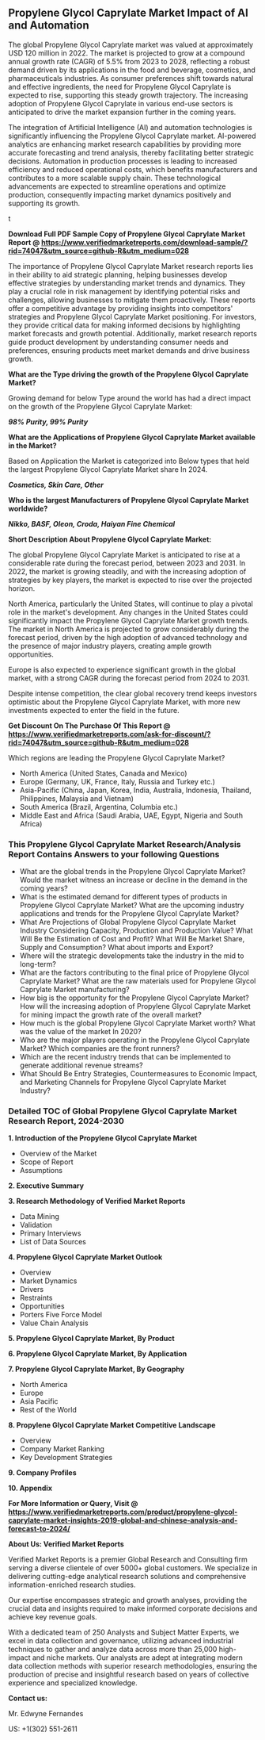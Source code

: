 <h2>Propylene Glycol Caprylate Market Impact of AI and Automation</h2><p>The global Propylene Glycol Caprylate market was valued at approximately USD 120 million in 2022. The market is projected to grow at a compound annual growth rate (CAGR) of 5.5% from 2023 to 2028, reflecting a robust demand driven by its applications in the food and beverage, cosmetics, and pharmaceuticals industries. As consumer preferences shift towards natural and effective ingredients, the need for Propylene Glycol Caprylate is expected to rise, supporting this steady growth trajectory. The increasing adoption of Propylene Glycol Caprylate in various end-use sectors is anticipated to drive the market expansion further in the coming years.</p><p>The integration of Artificial Intelligence (AI) and automation technologies is significantly influencing the Propylene Glycol Caprylate market. AI-powered analytics are enhancing market research capabilities by providing more accurate forecasting and trend analysis, thereby facilitating better strategic decisions. Automation in production processes is leading to increased efficiency and reduced operational costs, which benefits manufacturers and contributes to a more scalable supply chain. These technological advancements are expected to streamline operations and optimize production, consequently impacting market dynamics positively and supporting its growth.</p>t</p><p id="" class=""><strong>Download Full PDF Sample Copy of Propylene Glycol Caprylate Market Report @ <a href="https://www.verifiedmarketreports.com/download-sample/?rid=74047&utm_source=github-R&utm_medium=028" target="_blank">https://www.verifiedmarketreports.com/download-sample/?rid=74047&utm_source=github-R&utm_medium=028</a></strong></p><p>The importance of&nbsp;Propylene Glycol Caprylate Market research reports lies in their ability to aid strategic planning, helping businesses develop effective strategies by understanding market trends and dynamics. They play a crucial role in risk management by identifying potential risks and challenges, allowing businesses to mitigate them proactively. These reports offer a competitive advantage by providing insights into competitors' strategies and Propylene Glycol Caprylate Market positioning. For investors, they provide critical data for making informed decisions by highlighting market forecasts and growth potential. Additionally, market research reports guide product development by understanding consumer needs and preferences, ensuring products meet market demands and drive business growth.</p><p><strong>What are the&nbsp;Type driving the growth of the Propylene Glycol Caprylate Market?</strong></p><p id="" class="">Growing demand for below Type around the world has had a direct impact on the growth of the Propylene Glycol Caprylate Market:</p><em><strong>98% Purity, 99% Purity</strong></em></p><strong>What are the&nbsp;Applications&nbsp;of Propylene Glycol Caprylate Market available in the Market?</strong></p><p id="" class="">Based on Application the Market is categorized into Below types that held the largest Propylene Glycol Caprylate Market share In 2024.</p><em><strong>Cosmetics, Skin Care, Other</strong></em></p><strong>Who is the largest Manufacturers of Propylene Glycol Caprylate Market worldwide?</strong></p><p><em><strong>Nikko, BASF, Oleon, Croda, Haiyan Fine Chemical</strong></em></p><p id="" class=""><strong>Short Description About Propylene Glycol Caprylate Market:</strong></p><p>The global Propylene Glycol Caprylate Market is anticipated to rise at a considerable rate during the forecast period, between 2023 and 2031. In 2022, the market is growing steadily, and with the increasing adoption of strategies by key players, the market is expected to rise over the projected horizon.</p><p>North America, particularly the United States, will continue to play a pivotal role in the market's development. Any changes in the United States could significantly impact the Propylene Glycol Caprylate Market growth trends. The market in North America is projected to grow considerably during the forecast period, driven by the high adoption of advanced technology and the presence of major industry players, creating ample growth opportunities.</p><p>Europe is also expected to experience significant growth in the global market, with a strong CAGR during the forecast period from 2024 to 2031.</p><p>Despite intense competition, the clear global recovery trend keeps investors optimistic about the Propylene Glycol Caprylate Market, with more new investments expected to enter the field in the future.</p><p id="" class=""><strong>Get Discount On The Purchase Of This Report @ <a href="https://www.verifiedmarketreports.com/ask-for-discount/?rid=74047&utm_source=github-R&utm_medium=028" target="_blank">https://www.verifiedmarketreports.com/ask-for-discount/?rid=74047&utm_source=github-R&utm_medium=028</a></strong></p>Which regions are leading the Propylene Glycol Caprylate Market?</p><ul><li>North America (United States, Canada and Mexico)</li><li>Europe (Germany, UK, France, Italy, Russia and Turkey etc.)</li><li>Asia-Pacific (China, Japan, Korea, India, Australia, Indonesia, Thailand, Philippines, Malaysia and Vietnam)</li><li>South America (Brazil, Argentina, Columbia etc.)</li><li>Middle East and Africa (Saudi Arabia, UAE, Egypt, Nigeria and South Africa)</li></ul><h3 id="" class="">This Propylene Glycol Caprylate Market Research/Analysis Report Contains Answers to your following Questions</h3><ul><li>What are the global trends in the Propylene Glycol Caprylate Market? Would the market witness an increase or decline in the demand in the coming years?</li><li>What is the estimated demand for different types of products in Propylene Glycol Caprylate Market? What are the upcoming industry applications and trends for the Propylene Glycol Caprylate Market?</li><li>What Are Projections of Global Propylene Glycol Caprylate Market Industry Considering Capacity, Production and Production Value? What Will Be the Estimation of Cost and Profit? What Will Be Market Share, Supply and Consumption? What about imports and Export?</li><li>Where will the strategic developments take the industry in the mid to long-term?</li><li>What are the factors contributing to the final price of Propylene Glycol Caprylate Market? What are the raw materials used for Propylene Glycol Caprylate Market manufacturing?</li><li>How big is the opportunity for the Propylene Glycol Caprylate Market? How will the increasing adoption of Propylene Glycol Caprylate Market for mining impact the growth rate of the overall market?</li><li>How much is the global Propylene Glycol Caprylate Market worth? What was the value of the market In 2020?</li><li>Who are the major players operating in the Propylene Glycol Caprylate Market? Which companies are the front runners?</li><li>Which are the recent industry trends that can be implemented to generate additional revenue streams?</li><li>What Should Be Entry Strategies, Countermeasures to Economic Impact, and Marketing Channels for Propylene Glycol Caprylate Market Industry?</li></ul><h3 id="" class="">Detailed TOC of Global Propylene Glycol Caprylate Market Research Report, 2024-2030</h3><p id="" class=""><strong>1. Introduction of the Propylene Glycol Caprylate Market</strong></p><ul><li>Overview of the Market</li><li>Scope of Report</li><li>Assumptions</li></ul><p id="" class=""><strong>2. Executive Summary</strong></p><p id="" class=""><strong>3. Research Methodology of Verified Market Reports</strong></p><ul><li>Data Mining</li><li>Validation</li><li>Primary Interviews</li><li>List of Data Sources</li></ul><p id="" class=""><strong>4. Propylene Glycol Caprylate Market Outlook</strong></p><ul><li>Overview</li><li>Market Dynamics</li><li>Drivers</li><li>Restraints</li><li>Opportunities</li><li>Porters Five Force Model</li><li>Value Chain Analysis</li></ul><p id="" class=""><strong>5. Propylene Glycol Caprylate Market, By Product</strong></p><p id="" class=""><strong>6. Propylene Glycol Caprylate Market, By Application</strong></p><p id="" class=""><strong>7. Propylene Glycol Caprylate Market, By Geography</strong></p><ul><li>North America</li><li>Europe</li><li>Asia Pacific</li><li>Rest of the World</li></ul><p id="" class=""><strong>8. Propylene Glycol Caprylate Market Competitive Landscape</strong></p><ul><li>Overview</li><li>Company Market Ranking</li><li>Key Development Strategies</li></ul><p id="" class=""><strong>9. Company Profiles</strong></p><p id="" class=""><strong>10. Appendix</strong></p><p id="" class=""><strong>For More Information or Query, Visit @ <a href="https://www.verifiedmarketreports.com/product/propylene-glycol-caprylate-market-insights-2019-global-and-chinese-analysis-and-forecast-to-2024/" target="_blank">https://www.verifiedmarketreports.com/product/propylene-glycol-caprylate-market-insights-2019-global-and-chinese-analysis-and-forecast-to-2024/</a></strong></p><p id="" class=""><strong>About Us: Verified Market Reports</strong></p><p id="" class="">Verified Market Reports is a premier Global Research and Consulting firm serving a diverse clientele of over 5000+ global customers. We specialize in delivering cutting-edge analytical research solutions and comprehensive information-enriched research studies.</p><p id="" class="">Our expertise encompasses strategic and growth analyses, providing the crucial data and insights required to make informed corporate decisions and achieve key revenue goals.</p><p id="" class="">With a dedicated team of 250 Analysts and Subject Matter Experts, we excel in data collection and governance, utilizing advanced industrial techniques to gather and analyze data across more than 25,000 high-impact and niche markets. Our analysts are adept at integrating modern data collection methods with superior research methodologies, ensuring the production of precise and insightful research based on years of collective experience and specialized knowledge.</p><p id="" class=""><strong>Contact us:</strong></p><p id="" class="">Mr. Edwyne Fernandes</p><p id="" class="">US: +1(302) 551-2611</p>